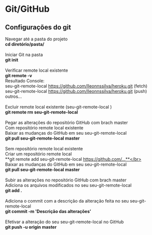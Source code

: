 # Git/GitHub 

## Configurações  do git 
Navegar até a pasta do projeto</br>
**cd diretório/pasta/**</br></br>
 Iniciar Git na pasta</br>
**git init**</br></br>
Verificar remote local existente</br>
**git remote -v**</br>
Resultado Console:</br>
seu-git-remote-local https://github.com/lleonnssilva/heroku.git (fetch)</br>
seu-git-remote-local https://github.com/lleonnssilva/heroku.git (push)</br>
outros...</br></br>
Excluir remote local existente (seu-git-remote-local )</br>
**git remote rm seu-git-remote-local**</br></br>
Pegar as alterações do repositório GitHub com brach master</br>
Com repositório remote local existente</br>
Baixar as mudanças do GitHub em  seu  seu-git-remote-local</br>
**git pull seu-git-remote-local master**</br></br>
Sem repositório remote local existente</br>
Criar um repositório remote local</br>
**git remote add seu-git-remote-local  https://github.com/...**</br></br>
Baixar as mudanças do GitHub em  seu  seu-git-remote-local</br>
**git pull seu-git-remote-local master**</br></br>
Subir as alterações no repositório GitHub com brach master</br>
Adiciona os arquivos modificados no seu seu-git-remote-local  </br>
**git add .**</br></br>
Adiciona o commit com a descrição da alteração feita no seu seu-git-remote-local</br>
**git commit -m 'Descrição das alterações’**</br></br>
Efetivar a alteração do seu seu-git-remote-local no GitHub</br>
**git push -u origin master**</br>


